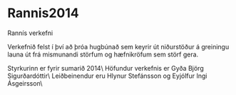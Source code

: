 Rannis2014
==========

Rannís verkefni

Verkefnið felst í því að þróa hugbúnað sem keyrir út niðurstöður á greiningu launa út frá mismunandi störfum og hæfnikröfum sem störf gera. 

Styrkurinn er fyrir sumarið 2014\\
Höfundur verkefnis er Gyða Björg Sigurðardóttir\\
Leiðbeinendur eru Hlynur Stefánsson og Eyjólfur Ingi Ásgeirsson\\
